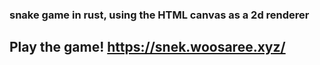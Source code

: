 ### snake game in rust, using the HTML canvas as a 2d renderer

## Play the game! https://snek.woosaree.xyz/
